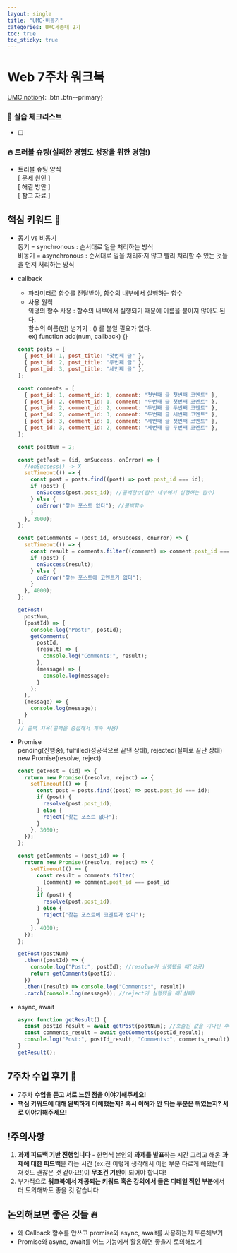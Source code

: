 ```yaml
---
layout: single
title: "UMC-비동기"
categories: UMC세종대 2기
toc: true
toc_sticky: true
---
```


# Web 7주차 워크북

[UMC notion](https://lowly-mochi-a51.notion.site/UMC-in-89620cd2e81e4f458be25e418d9bdec9){: .btn .btn--primary}

### 📝 실습 체크리스트

- [ ]

### 🔥 트러블 슈팅(실패한 경험도 성장을 위한 경험!)

- 트러블 슈팅 양식  
  [ 문제 원인 ]  
  [ 해결 방안 ]  
  [ 참고 자료 ]

## 핵심 키워드 🎯

- 동기 vs 비동기  
  동기 = synchronous : 순서대로 일을 처리하는 방식  
  비동기 = asynchronous : 순서대로 일을 처리하지 않고 빨리 처리할 수 있는 것들을 먼저 처리하는 방식
- callback

  - 파라미터로 함수를 전달받아, 함수의 내부에서 실행하는 함수
  - 사용 원칙  
    익명의 함수 사용 : 함수의 내부에서 실행되기 때문에 이름을 붙이지 않아도 된다.  
    함수의 이름(만) 넘기기 : () 를 붙일 필요가 없다.  
    ex) function add(num, callback) {}

  ```jsx
  const posts = [
    { post_id: 1, post_title: "첫번째 글" },
    { post_id: 2, post_title: "두번째 글" },
    { post_id: 3, post_title: "세번째 글" },
  ];

  const comments = [
    { post_id: 1, comment_id: 1, comment: "첫번째 글 첫번째 코멘트" },
    { post_id: 2, comment_id: 1, comment: "두번째 글 첫번째 코멘트" },
    { post_id: 2, comment_id: 2, comment: "두번째 글 두번째 코멘트" },
    { post_id: 2, comment_id: 3, comment: "두번째 글 세번째 코멘트" },
    { post_id: 3, comment_id: 1, comment: "세번째 글 첫번째 코멘트" },
    { post_id: 3, comment_id: 2, comment: "세번째 글 두번째 코멘트" },
  ];

  const postNum = 2;

  const getPost = (id, onSuccess, onError) => {
    //onSuccess() -> X
    setTimeout(() => {
      const post = posts.find((post) => post.post_id === id);
      if (post) {
        onSuccess(post.post_id); //콜백함수(함수 내부에서 실행하는 함수)
      } else {
        onError("찾는 포스트 없다"); //콜백함수
      }
    }, 3000);
  };

  const getComments = (post_id, onSuccess, onError) => {
    setTimeout(() => {
      const result = comments.filter((comment) => comment.post_id === post_id);
      if (post) {
        onSuccess(result);
      } else {
        onError("찾는 포스트에 코멘트가 없다");
      }
    }, 4000);
  };

  getPost(
    postNum,
    (postId) => {
      console.log("Post:", postId);
      getComments(
        postId,
        (result) => {
          console.log("Comments:", result);
        },
        (message) => {
          console.log(message);
        }
      );
    },
    (message) => {
      console.log(message);
    }
  );
  // 콜백 지옥(콜백을 중첩해서 계속 사용)
  ```

- Promise  
  pending(진행중), fulfilled(성공적으로 끝낸 상태), rejected(실패로 끝난 상태)  
  new Promise(resolve, reject)

  ```jsx
  const getPost = (id) => {
    return new Promise((resolve, reject) => {
      setTimeout(() => {
        const post = posts.find((post) => post.post_id === id);
        if (post) {
          resolve(post.post_id);
        } else {
          reject("찾는 포스트 없다");
        }
      }, 3000);
    });
  };

  const getComments = (post_id) => {
    return new Promise((resolve, reject) => {
      setTimeout(() => {
        const result = comments.filter(
          (comment) => comment.post_id === post_id
        );
        if (post) {
          resolve(post.post_id);
        } else {
          reject("찾는 포스트에 코멘트가 없다");
        }
      }, 4000);
    });
  };

  getPost(postNum)
    .then((postId) => {
      console.log("Post:", postId); //resolve가 실행됐을 때(성공)
      return getComments(postId);
    })
    .then((result) => console.log("Comments:", result))
    .catch(console.log(message)); //reject가 실행됐을 때(실패)
  ```

- async, await
  ```jsx
  async function getResult() {
    const postId_result = await getPost(postNum); //호출된 값을 기다린 후에 변수에 넣음
    const comments_result = await getComments(postId_result);
    console.log("Post:", postId_result, "Comments:", comments_result);
  }
  getResult();
  ```

## 7주차 수업 후기 📢

- 7주차 **수업을 듣고 서로 느낀 점을 이야기해주세요!**
- **핵심 키워드에 대해 완벽하게 이해했는지? 혹시 이해가 안 되는 부분은 뭐였는지?
  서로 이야기해주세요!**

## !주의사항

1. **과제 피드백 기반 진행입니다** - 한명씩 본인의 **과제를 발표**하는 시간 그리고 해온 **과제에 대한 피드백**을 하는 시간 (ex:전 이렇게 생각해서 이런 부분 다르게 해왔는데 저것도 괜찮은 것 같아요!)이 **무조건 기반**이 되어야 합니다!
2. 부가적으로 **워크북에서 제공되는 키워드 혹은 강의에서 들은 디테일 적인 부분**에서 더 토의해봐도 좋을 것 같습니다

## 논의해보면 좋은 것들 🔥

- 왜 Callback 함수를 안쓰고 promise와 async, await를 사용하는지 토론해보기
- Promise와 async, await를 어느 기능에서 활용하면 좋을지 토의해보기
